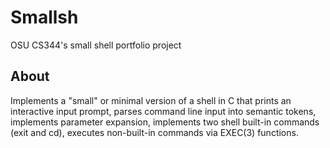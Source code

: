 # Smallsh
OSU CS344's small shell portfolio project

## About
Implements a "small" or minimal version of a shell in C that prints an interactive input prompt, parses command line input into semantic tokens, implements parameter expansion, implements two shell built-in commands (exit and cd), executes non-built-in commands via EXEC(3) functions.
